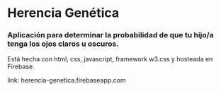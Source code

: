 # Herencia Genética

### Aplicación para determinar la probabilidad de que tu hijo/a tenga los ojos claros u oscuros.

Está hecha con html, css, javascript, framework w3.css y hosteada en Firebase.

link: herencia-genetica.firebaseapp.com

